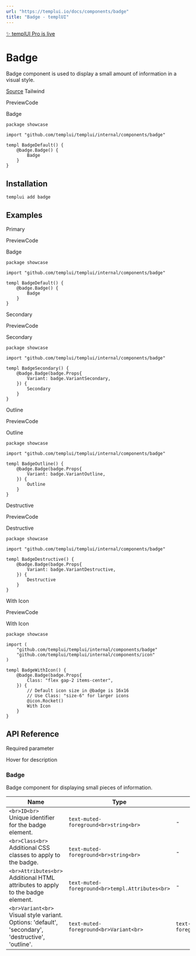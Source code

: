 ```yaml
---
url: "https://templui.io/docs/components/badge"
title: "Badge - templUI"
---
```


[✨ templUI Pro is live](https://pro.templui.io/)

# Badge

Badge component is used to display a small amount of information in a visual style.

[Source](https://github.com/templui/templui/tree/main/internal/components/badge) Tailwind

PreviewCode

Badge

```
package showcase

import "github.com/templui/templui/internal/components/badge"

templ BadgeDefault() {
	@badge.Badge() {
		Badge
	}
}

```

## Installation

```
templui add badge
```

## Examples

Primary

PreviewCode

Badge

```
package showcase

import "github.com/templui/templui/internal/components/badge"

templ BadgeDefault() {
	@badge.Badge() {
		Badge
	}
}

```

Secondary

PreviewCode

Secondary

```
package showcase

import "github.com/templui/templui/internal/components/badge"

templ BadgeSecondary() {
	@badge.Badge(badge.Props{
		Variant: badge.VariantSecondary,
	}) {
		Secondary
	}
}

```

Outline

PreviewCode

Outline

```
package showcase

import "github.com/templui/templui/internal/components/badge"

templ BadgeOutline() {
	@badge.Badge(badge.Props{
		Variant: badge.VariantOutline,
	}) {
		Outline
	}
}

```

Destructive

PreviewCode

Destructive

```
package showcase

import "github.com/templui/templui/internal/components/badge"

templ BadgeDestructive() {
	@badge.Badge(badge.Props{
		Variant: badge.VariantDestructive,
	}) {
		Destructive
	}
}

```

With Icon

PreviewCode

With Icon

```
package showcase

import (
	"github.com/templui/templui/internal/components/badge"
	"github.com/templui/templui/internal/components/icon"
)

templ BadgeWithIcon() {
	@badge.Badge(badge.Props{
		Class: "flex gap-2 items-center",
	}) {
		// Default icon size in @badge is 16x16
		// Use Class: "size-6" for larger icons
		@icon.Rocket()
		With Icon
	}
}

```

## API Reference

Required parameter

Hover for description

### Badge

Badge component for displaying small pieces of information.

| Name | Type | Default |
| --- | --- | --- |
| ```<br>ID<br>```<br>Unique identifier for the badge element. | ```text-muted-foreground<br>string<br>``` | - |
| ```<br>Class<br>```<br>Additional CSS classes to apply to the badge. | ```text-muted-foreground<br>string<br>``` | - |
| ```<br>Attributes<br>```<br>Additional HTML attributes to apply to the badge element. | ```text-muted-foreground<br>templ.Attributes<br>``` | - |
| ```<br>Variant<br>```<br>Visual style variant. Options: 'default', 'secondary', 'destructive', 'outline'. | ```text-muted-foreground<br>Variant<br>``` | ```text-muted-foreground<br>default<br>``` |